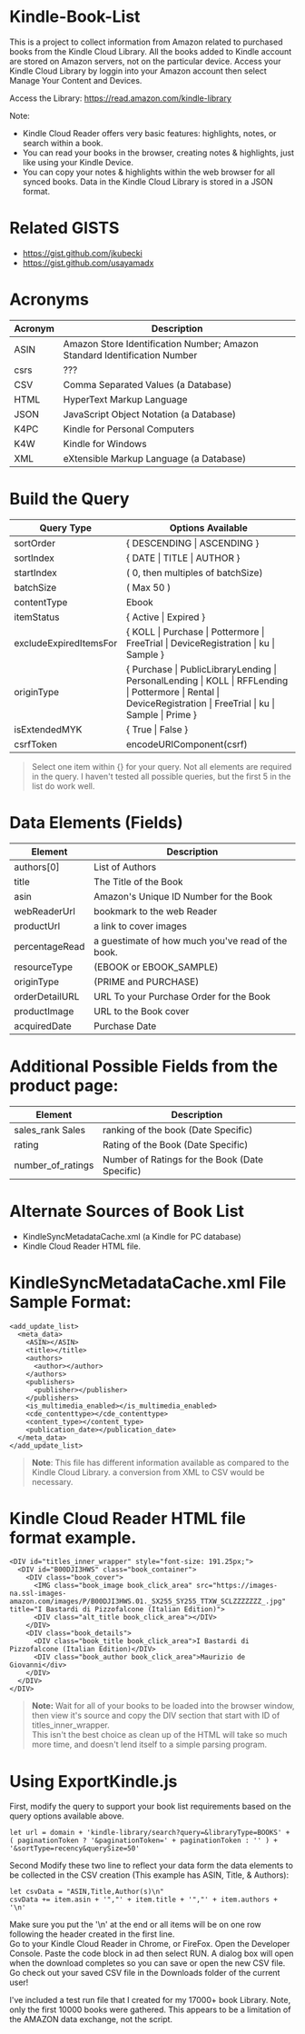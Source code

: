 # Kindle-Book-List

This is a project to collect information from Amazon related to purchased books from the Kindle Cloud Library. All the books added to Kindle account are stored on Amazon servers, not on the particular device. Access your Kindle Cloud Library by loggin into your Amazon account then select Manage Your Content and Devices. 

Access the Library: https://read.amazon.com/kindle-library

Note:
- Kindle Cloud Reader offers very basic features: highlights, notes, or search within a book.  
- You can read your books in the browser, creating notes & highlights, just like using your Kindle Device.  
- You can copy your notes & highlights within the web browser for all synced books.
Data in the Kindle Cloud Library is stored in a JSON format.  

# Related GISTS
- https://gist.github.com/jkubecki  
- https://gist.github.com/usayamadx  

# Acronyms
| Acronym | Description |  
| ----------- | ----------- |
| ASIN    | Amazon Store Identification Number; Amazon Standard Identification Number |  
| csrs    | ??? |  
| CSV     | Comma Separated Values (a Database) |  
| HTML    | HyperText Markup Language |  
| JSON    | JavaScript Object Notation (a Database) |  
| K4PC    | Kindle for Personal Computers |  
| K4W     | Kindle for Windows |  
| XML     | eXtensible Markup Language (a Database) |   

# Build the Query
| Query Type | Options Available |  
| ----------- | ----------- |
| sortOrder | { DESCENDING &#124; ASCENDING } |  
| sortIndex | { DATE &#124; TITLE &#124; AUTHOR } |  
| startIndex | <StartIndex> ( 0, then multiples of batchSize) |  
| batchSize | <bsize> ( Max 50 ) |  
| contentType | Ebook |  
| itemStatus | { Active &#124; Expired } |  
| excludeExpiredItemsFor | { KOLL &#124; Purchase &#124; Pottermore &#124; FreeTrial &#124; DeviceRegistration &#124; ku &#124; Sample } |  
| originType | { Purchase &#124; PublicLibraryLending &#124; PersonalLending &#124; KOLL &#124; RFFLending &#124; Pottermore &#124; Rental &#124; DeviceRegistration &#124; FreeTrial &#124; ku &#124; Sample &#124; Prime } |  
| isExtendedMYK | { True &#124; False } |  
| csrfToken | encodeURIComponent(csrf) |  

> Select one item within {} for your query. Not all elements are required in the query. I haven't tested all possible queries, but the first 5 in the list do work well.  

# Data Elements (Fields)
| Element | Description |  
| ----------- | ----------- |  
| authors[0] | List of Authors | 
| title | The Title of the Book | 
| asin | Amazon's Unique ID Number for the Book | 
| webReaderUrl |  bookmark to the web Reader | 
| productUrl | a link to cover images | 
| percentageRead | a guestimate of how much you've read of the book.  | 
| resourceType | (EBOOK or EBOOK_SAMPLE) | 
| originType | (PRIME and PURCHASE) | 
| orderDetailURL | URL To your Purchase Order for the Book | 
| productImage | URL to the Book cover | 
| acquiredDate | Purchase Date | 

# Additional Possible Fields from the product page:
| Element | Description |  
| ----------- | ----------- |  
| sales_rank Sales | ranking of the book (Date Specific) |  
| rating | Rating of the Book (Date Specific) |  
| number_of_ratings | Number of Ratings for the Book (Date Specific) |  

# Alternate Sources of Book List
* KindleSyncMetadataCache.xml (a Kindle for PC database)
* Kindle Cloud Reader HTML file.

# KindleSyncMetadataCache.xml File Sample Format:
    <add_update_list>  
      <meta_data>  
        <ASIN></ASIN>  
        <title></title>  
        <authors>  
          <author></author>  
        </authors>  
        <publishers>  
          <publisher></publisher>  
        </publishers>  
        <is_multimedia_enabled></is_multimedia_enabled>  
        <cde_contenttype></cde_contenttype>  
        <content_type></content_type>  
        <publication_date></publication_date>  
      </meta_data>  
    </add_update_list>

> **Note**: This file has different information available as compared to the Kindle Cloud Library. a conversion from XML to CSV would be necessary.

# Kindle Cloud Reader HTML file format example.

    <DIV id="titles_inner_wrapper" style="font-size: 191.25px;">  
      <DIV id="B00DJI3HWS" class="book_container">  
        <DIV class="book_cover">  
          <IMG class="book_image book_click_area" src="https://images-na.ssl-images-amazon.com/images/P/B00DJI3HWS.01._SX255_SY255_TTXW_SCLZZZZZZZ_.jpg" title="I Bastardi di Pizzofalcone (Italian Edition)">  
          <DIV class="alt_title book_click_area"></DIV>  
        </DIV>  
        <DIV class="book_details">  
          <DIV class="book_title book_click_area">I Bastardi di Pizzofalcone (Italian Edition)</DIV>  
          <DIV class="book_author book_click_area">Maurizio de Giovanni</div>  
        </DIV>  
      </DIV>  
    </DIV>    

> **Note:** Wait for all of your books to be loaded into the browser window, then view it's source and copy the DIV section that start with ID of titles_inner_wrapper.   
This isn't the best choice as clean up of the HTML will take so much more time, and doesn't lend itself to a simple parsing program.


# Using ExportKindle.js
First, modify the query to support your book list requirements based on the query options available above. 

    let url = domain + 'kindle-library/search?query=&libraryType=BOOKS' + ( paginationToken ? '&paginationToken=' + paginationToken : '' ) + '&sortType=recency&querySize=50'

Second Modify these two line to reflect your data form the data elements to be collected in the CSV creation (This example has ASIN, Title, & Authors):

    let csvData = "ASIN,Title,Author(s)\n"
    csvData += item.asin + '","' + item.title + '","' + item.authors + '\n'

Make sure you put the '\n' at the end or all items will be on one row following the header created in the first line.  
Go to your Kindle Cloud Reader in Chrome, or FireFox. Open the Developer Console. Paste the code block in ad then select RUN.  A dialog box will open when the download completes so you can save or open the new CSV file. Go check out your saved CSV file in the Downloads folder of the current user!  

I've included a test run file that I created for my 17000+ book Library.  Note, only the first 10000 books were gathered. This appears to be a limitation of the AMAZON data exchange, not the script.